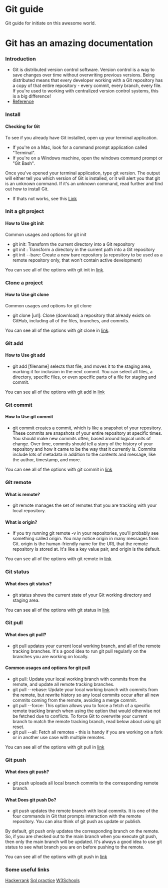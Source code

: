 # Git guide
Git guide for initiate on this awesome world.

# Git has an amazing documentation

### Introduction
- Git is distributed version control software. Version control is a way to save changes over time without overwriting previous versions. Being distributed means that every developer working with a Git repository has a copy of that entire repository - every commit, every branch, every file. If you're used to working with centralized version control systems, this is a big difference!
- [Reference](https://github.com/git-guides)

### Install
#### Checking for Git
 To see if you already have Git installed, open up your terminal application.

- If you're on a Mac, look for a command prompt application called "Terminal".
- If you're on a Windows machine, open the windows command prompt or "Git Bash".


Once you've opened your terminal application, type git version. The output will either tell you which version of Git is installed, or it will alert you that git is an unknown command. If it's an unknown command, read further and find out how to install Git.

- If thats not works, see this [Link](https://github.com/git-guides/install-git)

### Init a git project
#### How to Use git init

Common usages and options for git init
- git init: Transform the current directory into a Git repository
- git init <directory>: Transform a directory in the current path into a Git repository
- git init --bare: Create a new bare repository (a repository to be used as a remote repository only, that won't contain active development)
  
You can see all of the options with git init in [link](https://github.com/git-guides/git-init).
  
### Clone a project
#### How to Use git clone

Common usages and options for git clone
- git clone [url]: Clone (download) a repository that already exists on GitHub, including all of the files, branches, and commits.

You can see all of the options with git clone in [link](https://github.com/git-guides/git-clone).

### Git add
#### How to Use git add
- git add [filename] selects that file, and moves it to the staging area, marking it for inclusion in the next commit. You can select all files, a directory, specific files, or even specific parts of a file for staging and commit.

You can see all of the options with git add in [link](https://github.com/git-guides/git-add)
  
### Git commit
#### How to Use git commit
- git commit creates a commit, which is like a snapshot of your repository. These commits are snapshots of your entire repository at specific times. You should make new commits often, based around logical units of change. Over time, commits should tell a story of the history of your repository and how it came to be the way that it currently is. Commits include lots of metadata in addition to the contents and message, like the author, timestamp, and more.

You can see all of the options with git commit in [link](https://github.com/git-guides/git-commit)
  
### Git remote
#### What is remote?
- git remote manages the set of remotes that you are tracking with your local repository.
#### What is origin?
- If you try running git remote -v in your repositories, you'll probably see something called origin. You may notice origin in many messages from Git. origin is the human-friendly name for the URL that the remote repository is stored at. It's like a key value pair, and origin is the default.
  
You can see all of the options with git remote in [link](https://github.com/git-guides/git-remote)
  

### Git status
#### What does git status?
- git status shows the current state of your Git working directory and staging area.

You can see all of the options with git status in [link](https://github.com/git-guides/git-status)
  
### Git pull
#### What does git pull?
- git pull updates your current local working branch, and all of the remote tracking branches. It's a good idea to run git pull regularly on the branches you are working on locally.
#### Common usages and options for git pull
- git pull: Update your local working branch with commits from the remote, and update all remote tracking branches.
- git pull --rebase: Update your local working branch with commits from the remote, but rewrite history so any local commits occur after all new commits coming from the remote, avoiding a merge commit.
- git pull --force: This option allows you to force a fetch of a specific remote tracking branch when using the <refspec> option that would otherwise not be fetched due to conflicts. To force Git to overwrite your current branch to match the remote tracking branch, read below about using git reset.
- git pull --all: Fetch all remotes - this is handy if you are working on a fork or in another use case with multiple remotes.
  
You can see all of the options with git pull in [link](https://github.com/git-guides/git-pull)
  
### Git push
#### What does git push?
 - git push uploads all local branch commits to the corresponding remote branch.
#### What Does git push Do?
- git push updates the remote branch with local commits. It is one of the four commands in Git that prompts interaction with the remote repository. You can also think of git push as update or publish.

By default, git push only updates the corresponding branch on the remote. So, if you are checked out to the main branch when you execute git push, then only the main branch will be updated. It's always a good idea to use git status to see what branch you are on before pushing to the remote.
  
You can see all of the options with git push in [link](https://github.com/git-guides/git-push)

### Some useful links
[Hackerrank](https://www.hackerrank.com/domains/sql)
[Sql practice](https://www.sql-practice.com/)
[W3Schools](https://www.w3schools.com/sql/sql_exercises.asp)
